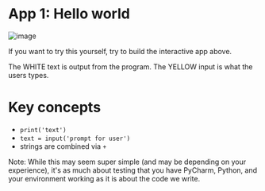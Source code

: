 # App 1: Hello world

![image](app-1-screenshot.png)

If you want to try this yourself, try to build the interactive app above. 

The WHITE text is output from the program. The YELLOW input is what the users types.

Key concepts
=================

* `print('text')`
* `text = input('prompt for user')`
* strings are combined via `+`

Note: While this may seem super simple (and may be depending on your experience), it's as much about testing that you have PyCharm, Python, and your environment working as it is about the code we write.
